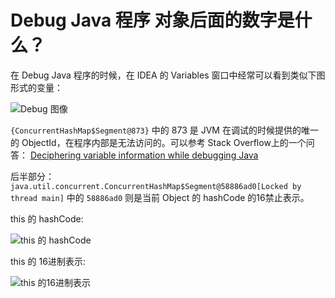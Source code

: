 # Debug Java 程序 对象后面的数字是什么？

在 Debug Java 程序的时候，在 IDEA 的 Variables 窗口中经常可以看到类似下图形式的变量：

![Debug 图像](https://i.loli.net/2019/03/29/5c9e11f82febc.png)

`{ConcurrentHashMap$Segment@873}` 中的 873 是 JVM 在调试的时候提供的唯一的 ObjectId，在程序内部是无法访问的。可以参考 Stack Overflow上的一个问答： [Deciphering variable information while debugging Java](https://stackoverflow.com/questions/2322903/deciphering-variable-information-while-debugging-java)

后半部分：`java.util.concurrent.ConcurrentHashMap$Segment@58886ad0[Locked by thread main]` 中的 `58886ad0` 则是当前 Object 的 hashCode 的16禁止表示。

this 的 hashCode:

![this 的 hashCode](https://i.loli.net/2019/03/29/5c9e11f839fd0.png)


this 的 16进制表示:

![this 的16进制表示](https://i.loli.net/2019/03/29/5c9e11f839fd0.png)